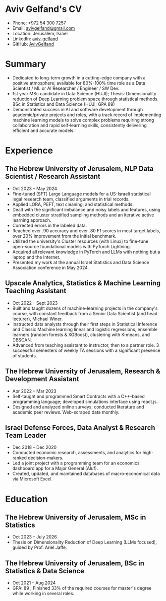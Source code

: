 
<!-- Remove above in src/markdown/Header.j2.md not in README.md -->
# Aviv Gelfand's CV

- Phone: +972 54 300 7257
- Email: [avivgelfand@gmail.com](mailto:avivgelfand@gmail.com)
- Location: Jerusalem, Israel
- LinkedIn: [aviv-gelfand](https://linkedin.com/in/aviv-gelfand)
- GitHub: [AvivGelfand](https://github.com/AvivGelfand)


# Summary

- Dedicated to long-term growth in a cutting-edge company with a positive atmosphere; available for 80%-100% time role as a Data Scientist / ML or AI Researcher / Engineer / SW Dev.
- 1st year MSc candidate in Data Science (HUJI); Thesis: Dimensionality reduction of Deep Learning problem space through statistical methods. BSc in Statistics and Data Science (HUJI; GPA 89)
- Demonstrated success in AI and software development through academic/private projects and roles, with a track record of implementing machine learning models to solve complex problems requiring strong collaboration and rapid self-learning skills, consistently delivering efficient and accurate models.
# Experience

## The Hebrew University of Jerusalem, NLP Data Scientist / Research Assistant

- Oct 2023 – May 2024
- Fine-tuned (SFT) Large Language models for a US-Israeli statistical legal research team, classified arguments in trial records.
- Applied LORA, PEFT, text cleaning, and statistical methods.
- Dealt with the significant imbalance and noisy labels and features, using embedded cluster stratified sampling methods and an iterative active learning approach.
- Corrected errors in the labeled data.
- Reached over .90 accuracy and over .80 F1 scores in most target labels, over 20% improvement from the initial benchmark.
- Utilized the university's Cluster resources (with Linux) to fine-tune open-source foundational models with PyTorch Lightning.
- Acquired all relevant knowledge in PyTorch and LLMs with nothing but a laptop and the Internet.
- Presented my work at the annual Israel Statistics and Data Science Association conference in May 2024.

## Upscale Analytics, Statistics & Machine Learning Teaching Assistant

- Oct 2022 – Sept 2023
- Built and taught dozens of machine-learning projects in the company's course, with constant feedback from a Senior Data Scientist (and head lecturer), Michael Winer.
- Instructed data analysts through their first steps in Statistical Inference and Classic Machine learning linear and logistic regressions, ensemble learners (random forests & XGBoost), clustering with K-means, and DBSCAN.
- Advanced from teaching assistant to instructor, then to a partner role. 3 successful semesters of weekly TA sessions with a significant presence of students.

## The Hebrew University of Jerusalem, Research & Development Assistant

- Apr 2022 – Mar 2023
- Self-taught and programmed Smart Contracts with a C++-based programming language; developed simulations interface using react.js.
- Designed and analyzed online surveys; conducted literature and academic peer reviews. Web-scraped data monthly.

## Israel Defense Forces, Data Analyst & Research Team Leader

- Dec 2018 – Dec 2020
- Conducted economic research, assessments, and analytics for high-ranked decision-makers.
- Led a joint project with a programming team for an economics dashboard app for a Major General (Aluf).
- Created, updated, and maintained databases of macro-economical data via Microsoft Excel.

# Education

## The Hebrew University of Jerusalem, MSc in Statistics

- Oct 2023 – July 2026
- Thesis on Dimensionality Reduction of Deep Learning (LLMs focused), guided by Prof. Ariel Jaffe.

## The Hebrew University of Jerusalem, BSc in Statistics & Data Science

- Oct 2021 – Aug 2024
- GPA: 89 ; Finished 33% of the required courses for master's degree while working in several roles.


